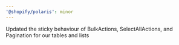 ```yaml
---
'@shopify/polaris': minor
---
```


Updated the sticky behaviour of BulkActions, SelectAllActions, and Pagination for our tables and lists
